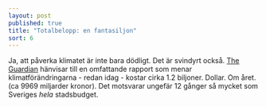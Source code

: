 ```yaml
---
layout: post
published: true
title: "Totalbelopp: en fantasiljon"
sort: 6
---
```






Ja, att påverka klimatet är inte bara dödligt. Det är svindyrt också. [The Guardian](http://www.theguardian.com/environment/2012/sep/26/climate-change-damaging-global-economy) hänvisar till en omfattande rapport som menar klimatförändringarna - redan idag - kostar cirka 1.2 biljoner. Dollar. Om året. (ca 9969 miljarder kronor). Det motsvarar ungefär 12 gånger så mycket som Sveriges _hela_ stadsbudget.
